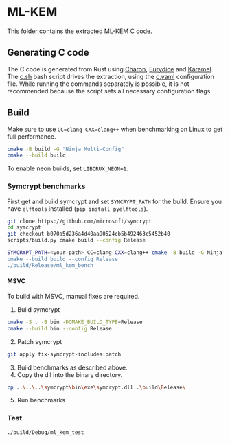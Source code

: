 # ML-KEM

This folder contains the extracted ML-KEM C code.

## Generating C code

The C code is generated from Rust using [Charon], [Eurydice] and [Karamel].
The [c.sh](../c.sh) bash script drives the extraction, using the [c.yaml](../c.yaml)
configuration file.
While running the commands separately is possible, it is not recommended because
the script sets all necessary configuration flags.

## Build

Make sure to use `CC=clang CXX=clang++` when benchmarking on Linux to get full performance.

```bash
cmake -B build -G "Ninja Multi-Config"
cmake --build build
```

To enable neon builds, set `LIBCRUX_NEON=1`.

### Symcrypt benchmarks

First get and build symcrypt and set `SYMCRYPT_PATH` for the build.
Ensure you have `elftools` installed (`pip install pyelftools`).

```bash
git clone https://github.com/microsoft/symcrypt
cd symcrypt
git checkout b070a5d236a4d40aa90524cb5b492463c5452b40
scripts/build.py cmake build --config Release
```

```bash
SYMCRYPT_PATH=<your-path> CC=clang CXX=clang++ cmake -B build -G Ninja Multi-Config"
cmake --build build --config Release
./build/Release/ml_kem_bench
```

#### MSVC

To build with MSVC, manual fixes are required.

1. Build symcrypt

```bash
cmake -S . -B bin -DCMAKE_BUILD_TYPE=Release
cmake --build bin --config Release
```

2. Patch symcrypt

```bash
git apply fix-symcrypt-includes.patch
```

3. Build benchmarks as described above.
4. Copy the dll into the binary directory.

```bash
cp ..\..\..\symcrypt\bin\exe\symcrypt.dll .\build\Release\
```

5. Run benchmarks

### Test

```bash
./build/Debug/ml_kem_test
```


[Charon]: https://github.com/AeneasVerif/charon/
[Eurydice]: https://github.com/AeneasVerif/eurydice
[Karamel]: https://github.com/FStarLang/karamel
